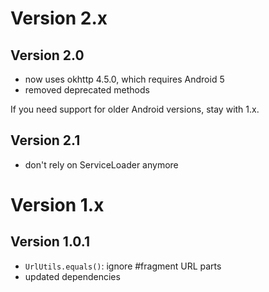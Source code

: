 
# Version 2.x

## Version 2.0

- now uses okhttp 4.5.0, which requires Android 5
- removed deprecated methods

If you need support for older Android versions, stay with 1.x.

## Version 2.1

- don't rely on ServiceLoader anymore


# Version 1.x

## Version 1.0.1

- `UrlUtils.equals()`: ignore #fragment URL parts
- updated dependencies
